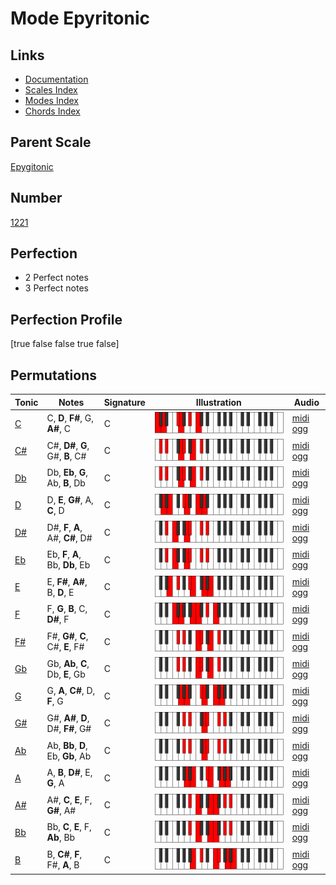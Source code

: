 # Mode Epyritonic

## Links

- [Documentation](index.md)
- [Scales Index](Scales.md)
- [Modes Index](Modes.md)
- [Chords Index](Chords.md)

## Parent Scale

[Epygitonic](ScaleEpygitonic.md)

## Number

[1221](https://ianring.com/musictheory/scales/1221)

## Perfection

- 2 Perfect notes
- 3 Perfect notes

## Perfection Profile

[true false false true false]

## Permutations

| Tonic | Notes | Signature | Illustration | Audio |
|-------|-------|-----------|--------------|-------|
| [C](ModeCNaturalEpyritonic.md) | C, **D**, **F#**, G, **A#**, C | C | ![CNaturalEpyritonic](ModeCNaturalEpyritonic.png) | [midi](ModeCNaturalEpyritonic.mid) [ogg](ModeCNaturalEpyritonic.ogg) |
| [C#](ModeCSharpEpyritonic.md) | C#, **D#**, **G**, G#, **B**, C# | C | ![CSharpEpyritonic](ModeCSharpEpyritonic.png) | [midi](ModeCSharpEpyritonic.mid) [ogg](ModeCSharpEpyritonic.ogg) |
| [Db](ModeDFlatEpyritonic.md) | Db, **Eb**, **G**, Ab, **B**, Db | C | ![DFlatEpyritonic](ModeDFlatEpyritonic.png) | [midi](ModeDFlatEpyritonic.mid) [ogg](ModeDFlatEpyritonic.ogg) |
| [D](ModeDNaturalEpyritonic.md) | D, **E**, **G#**, A, **C**, D | C | ![DNaturalEpyritonic](ModeDNaturalEpyritonic.png) | [midi](ModeDNaturalEpyritonic.mid) [ogg](ModeDNaturalEpyritonic.ogg) |
| [D#](ModeDSharpEpyritonic.md) | D#, **F**, **A**, A#, **C#**, D# | C | ![DSharpEpyritonic](ModeDSharpEpyritonic.png) | [midi](ModeDSharpEpyritonic.mid) [ogg](ModeDSharpEpyritonic.ogg) |
| [Eb](ModeEFlatEpyritonic.md) | Eb, **F**, **A**, Bb, **Db**, Eb | C | ![EFlatEpyritonic](ModeEFlatEpyritonic.png) | [midi](ModeEFlatEpyritonic.mid) [ogg](ModeEFlatEpyritonic.ogg) |
| [E](ModeENaturalEpyritonic.md) | E, **F#**, **A#**, B, **D**, E | C | ![ENaturalEpyritonic](ModeENaturalEpyritonic.png) | [midi](ModeENaturalEpyritonic.mid) [ogg](ModeENaturalEpyritonic.ogg) |
| [F](ModeFNaturalEpyritonic.md) | F, **G**, **B**, C, **D#**, F | C | ![FNaturalEpyritonic](ModeFNaturalEpyritonic.png) | [midi](ModeFNaturalEpyritonic.mid) [ogg](ModeFNaturalEpyritonic.ogg) |
| [F#](ModeFSharpEpyritonic.md) | F#, **G#**, **C**, C#, **E**, F# | C | ![FSharpEpyritonic](ModeFSharpEpyritonic.png) | [midi](ModeFSharpEpyritonic.mid) [ogg](ModeFSharpEpyritonic.ogg) |
| [Gb](ModeGFlatEpyritonic.md) | Gb, **Ab**, **C**, Db, **E**, Gb | C | ![GFlatEpyritonic](ModeGFlatEpyritonic.png) | [midi](ModeGFlatEpyritonic.mid) [ogg](ModeGFlatEpyritonic.ogg) |
| [G](ModeGNaturalEpyritonic.md) | G, **A**, **C#**, D, **F**, G | C | ![GNaturalEpyritonic](ModeGNaturalEpyritonic.png) | [midi](ModeGNaturalEpyritonic.mid) [ogg](ModeGNaturalEpyritonic.ogg) |
| [G#](ModeGSharpEpyritonic.md) | G#, **A#**, **D**, D#, **F#**, G# | C | ![GSharpEpyritonic](ModeGSharpEpyritonic.png) | [midi](ModeGSharpEpyritonic.mid) [ogg](ModeGSharpEpyritonic.ogg) |
| [Ab](ModeAFlatEpyritonic.md) | Ab, **Bb**, **D**, Eb, **Gb**, Ab | C | ![AFlatEpyritonic](ModeAFlatEpyritonic.png) | [midi](ModeAFlatEpyritonic.mid) [ogg](ModeAFlatEpyritonic.ogg) |
| [A](ModeANaturalEpyritonic.md) | A, **B**, **D#**, E, **G**, A | C | ![ANaturalEpyritonic](ModeANaturalEpyritonic.png) | [midi](ModeANaturalEpyritonic.mid) [ogg](ModeANaturalEpyritonic.ogg) |
| [A#](ModeASharpEpyritonic.md) | A#, **C**, **E**, F, **G#**, A# | C | ![ASharpEpyritonic](ModeASharpEpyritonic.png) | [midi](ModeASharpEpyritonic.mid) [ogg](ModeASharpEpyritonic.ogg) |
| [Bb](ModeBFlatEpyritonic.md) | Bb, **C**, **E**, F, **Ab**, Bb | C | ![BFlatEpyritonic](ModeBFlatEpyritonic.png) | [midi](ModeBFlatEpyritonic.mid) [ogg](ModeBFlatEpyritonic.ogg) |
| [B](ModeBNaturalEpyritonic.md) | B, **C#**, **F**, F#, **A**, B | C | ![BNaturalEpyritonic](ModeBNaturalEpyritonic.png) | [midi](ModeBNaturalEpyritonic.mid) [ogg](ModeBNaturalEpyritonic.ogg) |
